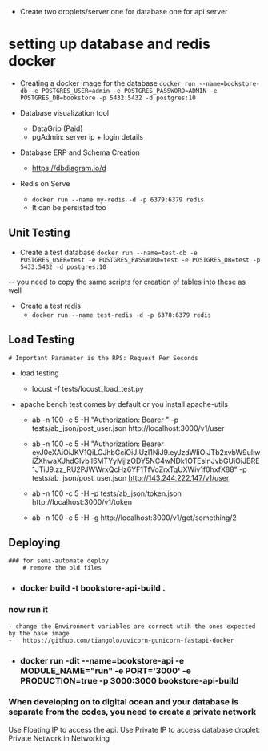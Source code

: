 - Create two droplets/server one for database one for api server


# setting up database and redis docker

- Creating a docker image for the database
    `docker run --name=bookstore-db -e POSTGRES_USER=admin -e POSTGRES_PASSWORD=ADMIN -e POSTGRES_DB=bookstore -p 5432:5432 -d postgres:10`


- Database visualization tool
    - DataGrip (Paid)
    - pgAdmin: server ip + login details
 
- Database ERP and Schema Creation
    - https://dbdiagram.io/d

- Redis on Serve
    - `docker run --name my-redis -d -p 6379:6379 redis`
    - It can be persisted too


## Unit Testing

- Create a test database
`docker run --name=test-db -e POSTGRES_USER=test -e POSTGRES_PASSWORD=test -e POSTGRES_DB=test -p 5433:5432 -d postgres:10`

-- you need to copy the same scripts for creation of tables into these as well

- Create a test redis
    - `docker run --name test-redis -d -p 6378:6379 redis`

## Load Testing
    # Important Parameter is the RPS: Request Per Seconds
- load testing
    - locust -f tests/locust_load_test.py

- apache bench test
    comes by default or you install apache-utils 
    - ab -n 100 -c 5 -H "Authorization: Bearer <TOKEN>" -p tests/ab_json/post_user.json http://localhost:3000/v1/user

    - ab -n 100 -c 5 -H "Authorization: Bearer eyJ0eXAiOiJKV1QiLCJhbGciOiJIUzI1NiJ9.eyJzdWIiOiJTb2xvbW9uIiwiZXhwaXJhdGlvbiI6MTYyMjIzODY5NC4wNDk1OTEsInJvbGUiOiJBRE1JTiJ9.zz_RU2PJWWrxQcHz6YF1TfVoZrxTqUXWiv1f0hxfX88" -p tests/ab_json/post_user.json http://143.244.222.147/v1/user
    
     - ab -n 100 -c 5 -H -p tests/ab_json/token.json http://localhost:3000/v1/token

     - ab -n 100 -c 5 -H -g http://localhost:3000/v1/get/something/2

    
## Deploying

    ### for semi-automate deploy
        # remove the old files

  - ### docker build -t bookstore-api-build .
   

   ### now run it
    - change the Environment variables are correct wtih the ones expected by the base image
    -   https://github.com/tiangolo/uvicorn-gunicorn-fastapi-docker
 - ### docker run  -dit --name=bookstore-api -e MODULE_NAME="run" -e PORT='3000' -e PRODUCTION=true -p 3000:3000 bookstore-api-build 

 ### When developing on to digital ocean and your database is separate from the codes, you need to create a private network
 

 Use Floating IP to access the api.
 Use Private IP to access database droplet: Private Network in Networking